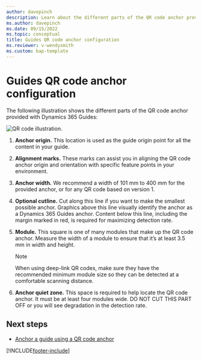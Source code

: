 ```yaml
---
author: davepinch
description: Learn about the different parts of the QR code anchor provided with Dynamics 365 Guides
ms.author: davepinch
ms.date: 09/15/2022
ms.topic: conceptual
title: Guides QR code anchor configuration
ms.reviewer: v-wendysmith
ms.custom: bap-template
---
```


# Guides QR code anchor configuration

The following illustration shows the different parts of the QR code anchor provided with Dynamics 365 Guides:

![QR code illustration.](media/qr-code-anchor-dissected.PNG "QR code illustration")

1. **Anchor origin.** This location is used as the guide origin point for all the content in your guide.

1. **Alignment marks.** These marks can assist you in aligning the QR code anchor origin and orientation with specific feature points in your environment.

1. **Anchor width.** We recommend a width of 101 mm to 400 mm for the provided anchor, or for any QR code based on version 1.

1. **Optional cutline.** Cut along this line if you want to make the smallest possible anchor. Graphics above this line visually identify the anchor as a Dynamics 365 Guides anchor. Content below this line, including the margin marked in red, is required for maximizing detection rate.

1. **Module.** This square is one of many modules that make up the QR code anchor. Measure the width
of a module to ensure that it’s at least 3.5 mm in width and height.

   > [!NOTE]
   > When using deep-link QR codes, make sure they have the recommended minimum module size so they can be detected at a comfortable scanning distance.

1. **Anchor quiet zone.** This space is required to help locate the QR code anchor. It must be at least four modules wide. DO NOT CUT THIS PART OFF or you will see degradation in the detection rate.

## Next steps

- [Anchor a guide using a QR code anchor](pc-app-anchor-qr-code.md)

[!INCLUDE[footer-include](../includes/footer-banner.md)]
